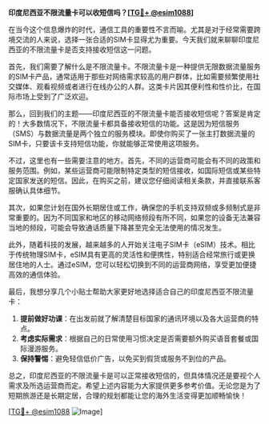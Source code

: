 **印度尼西亚不限流量卡可以收短信吗？[[TG💪+ @esim1088](https://t.me/s/esim1088)]**

在当今这个信息爆炸的时代，通信工具的重要性不言而喻。尤其是对于经常需要跨境交流的人来说，选择一张合适的SIM卡显得尤为重要。今天我们就来聊聊印度尼西亚的不限流量卡是否支持接收短信这一问题。

首先，我们需要了解什么是不限流量卡。不限流量卡是一种提供无限数据流量服务的SIM卡产品，通常适用于那些对网络需求较高的用户群体，比如需要频繁使用社交媒体、观看视频或者进行在线办公的人群。这类卡片因其便利性和性价比，在国际市场上受到了广泛欢迎。

那么，回到我们的主题——印度尼西亚的不限流量卡能否接收短信呢？答案是肯定的！大多数情况下，不限流量卡都具备接收短信的功能。这是因为短信服务（SMS）与数据流量是两个独立的服务模块。即使你购买了一张主打数据流量的SIM卡，只要该卡支持短信功能，你就能够正常使用这项服务。

不过，这里也有一些需要注意的地方。首先，不同的运营商可能会有不同的政策和服务范围。例如，某些运营商可能限制特定类型的短信接收，如国际短信或某些特定国家发送的短信。因此，在购买之前，建议您仔细阅读相关条款，并直接联系客服确认具体细节。

其次，如果您计划在国外长期居住或工作，确保您的手机支持双频或多频制式是非常重要的。因为不同国家和地区的移动网络频段有所不同，如果您的设备无法兼容当地的频段，可能会导致通话质量下降甚至完全无法使用的情况发生。

此外，随着科技的发展，越来越多的人开始关注电子SIM卡（eSIM）技术。相比于传统物理SIM卡，eSIM具有更高的灵活性和便携性，特别适合经常旅行或更换居住地的人士。通过eSIM，您可以轻松切换到不同的运营商网络，享受更加便捷高效的通信体验。

最后，我想分享几个小贴士帮助大家更好地选择适合自己的印度尼西亚不限流量卡：

1. **提前做好功课**：在出发前就了解清楚目标国家的通讯环境以及各大运营商的特点。
2. **考虑实际需求**：根据自己的日常使用习惯决定是否需要额外购买语音套餐或国际漫游服务。
3. **保持警惕**：避免轻信低价广告，以免买到假货或服务不到位的产品。

总之，印度尼西亚的不限流量卡是可以正常接收短信的，但具体情况还是要视个人需求及所选运营商而定。希望上述内容能为大家提供更多参考价值。无论您是为了短期旅游还是长期定居，合理的规划都能让您的海外生活变得更加顺畅愉快！

[[TG💪+ @esim1088](https://t.me/s/esim1088) ![Image](https://i.postimg.cc/4NQfJmqS/Snipaste-2025-05-13-00-14-12.png)]
